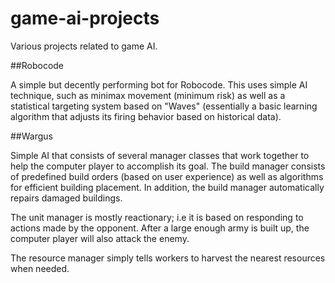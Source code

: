 game-ai-projects
================

Various projects related to game AI.

##Robocode

A simple but decently performing bot for Robocode. This uses simple AI technique, such as minimax movement (minimum risk) as well as a statistical targeting system based on "Waves" (essentially a basic learning algorithm that adjusts its firing behavior based on historical data).

##Wargus

Simple AI that consists of several manager classes that work together to help the computer player to accomplish its goal. The build manager consists of predefined build orders (based on user experience) as well as algorithms for efficient building placement. In addition, the build manager automatically repairs damaged buildings.

The unit manager is mostly reactionary; i.e it is based on responding to actions made by the opponent. After a large enough army is built up, the computer player will also attack the enemy.

The resource manager simply tells workers to harvest the nearest resources when needed.
